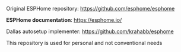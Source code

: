 Original ESPHome repository: https://github.com/esphome/esphome

**ESPHome documentation**: https://esphome.io/

Dallas autosetup implementer: https://github.com/krahabb/esphome

This repository is used for personal and not conventional needs
